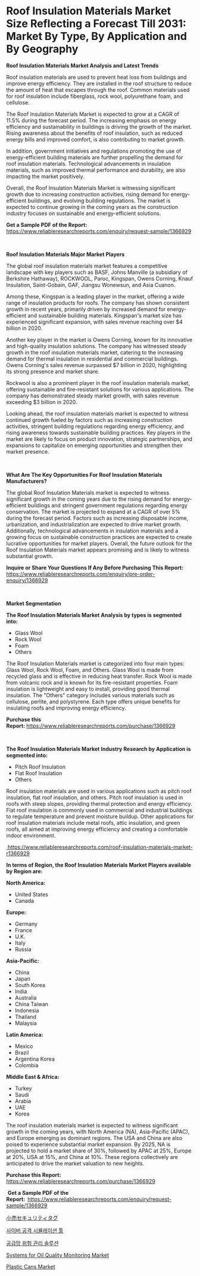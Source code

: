 <p><h1>Roof Insulation Materials Market Size Reflecting a Forecast Till 2031: Market By Type, By Application and By Geography</h1></p><p><strong>Roof Insulation Materials Market Analysis and Latest Trends</strong></p>
<p><p>Roof insulation materials are used to prevent heat loss from buildings and improve energy efficiency. They are installed in the roof structure to reduce the amount of heat that escapes through the roof. Common materials used for roof insulation include fiberglass, rock wool, polyurethane foam, and cellulose.</p><p>The Roof Insulation Materials Market is expected to grow at a CAGR of 11.5% during the forecast period. The increasing emphasis on energy efficiency and sustainability in buildings is driving the growth of the market. Rising awareness about the benefits of roof insulation, such as reduced energy bills and improved comfort, is also contributing to market growth.</p><p>In addition, government initiatives and regulations promoting the use of energy-efficient building materials are further propelling the demand for roof insulation materials. Technological advancements in insulation materials, such as improved thermal performance and durability, are also impacting the market positively.</p><p>Overall, the Roof Insulation Materials Market is witnessing significant growth due to increasing construction activities, rising demand for energy-efficient buildings, and evolving building regulations. The market is expected to continue growing in the coming years as the construction industry focuses on sustainable and energy-efficient solutions.</p></p>
<p><strong>Get a Sample PDF of the Report:&nbsp;</strong> <a href="https://www.reliableresearchreports.com/enquiry/request-sample/1366929">https://www.reliableresearchreports.com/enquiry/request-sample/1366929</a></p>
<p>&nbsp;</p>
<p><strong>Roof Insulation Materials Major Market Players</strong></p>
<p><p>The global roof insulation materials market features a competitive landscape with key players such as BASF, Johns Manville (a subsidiary of Berkshire Hathaway), ROCKWOOL, Paroc, Kingspan, Owens Corning, Knauf Insulation, Saint-Gobain, GAF, Jiangsu Wonewsun, and Asia Cuanon. </p><p>Among these, Kingspan is a leading player in the market, offering a wide range of insulation products for roofs. The company has shown consistent growth in recent years, primarily driven by increased demand for energy-efficient and sustainable building materials. Kingspan's market size has experienced significant expansion, with sales revenue reaching over $4 billion in 2020.</p><p>Another key player in the market is Owens Corning, known for its innovative and high-quality insulation solutions. The company has witnessed steady growth in the roof insulation materials market, catering to the increasing demand for thermal insulation in residential and commercial buildings. Owens Corning's sales revenue surpassed $7 billion in 2020, highlighting its strong presence and market share.</p><p>Rockwool is also a prominent player in the roof insulation materials market, offering sustainable and fire-resistant solutions for various applications. The company has demonstrated steady market growth, with sales revenue exceeding $3 billion in 2020.</p><p>Looking ahead, the roof insulation materials market is expected to witness continued growth fueled by factors such as increasing construction activities, stringent building regulations regarding energy efficiency, and rising awareness towards sustainable building practices. Key players in the market are likely to focus on product innovation, strategic partnerships, and expansions to capitalize on emerging opportunities and strengthen their market presence.</p></p>
<p>&nbsp;</p>
<p><strong>What Are The Key Opportunities For Roof Insulation Materials Manufacturers?</strong></p>
<p><p>The global Roof Insulation Materials market is expected to witness significant growth in the coming years due to the rising demand for energy-efficient buildings and stringent government regulations regarding energy conservation. The market is projected to expand at a CAGR of over 5% during the forecast period. Factors such as increasing disposable income, urbanization, and industrialization are expected to drive market growth. Additionally, technological advancements in insulation materials and a growing focus on sustainable construction practices are expected to create lucrative opportunities for market players. Overall, the future outlook for the Roof Insulation Materials market appears promising and is likely to witness substantial growth.</p></p>
<p><strong>Inquire or Share Your Questions If Any Before Purchasing This Report:</strong> <a href="https://www.reliableresearchreports.com/enquiry/pre-order-enquiry/1366929">https://www.reliableresearchreports.com/enquiry/pre-order-enquiry/1366929</a></p>
<p>&nbsp;</p>
<p><strong>Market Segmentation</strong></p>
<p><strong>The Roof Insulation Materials Market Analysis by types is segmented into:</strong></p>
<p><ul><li>Glass Wool</li><li>Rock Wool</li><li>Foam</li><li>Others</li></ul></p>
<p><p>The Roof Insulation Materials market is categorized into four main types: Glass Wool, Rock Wool, Foam, and Others. Glass Wool is made from recycled glass and is effective in reducing heat transfer. Rock Wool is made from volcanic rock and is known for its fire-resistant properties. Foam insulation is lightweight and easy to install, providing good thermal insulation. The "Others" category includes various materials such as cellulose, perlite, and polystyrene. Each type offers unique benefits for insulating roofs and improving energy efficiency.</p></p>
<p><strong>Purchase this Report:&nbsp;</strong><a href="https://www.reliableresearchreports.com/purchase/1366929">https://www.reliableresearchreports.com/purchase/1366929</a></p>
<p>&nbsp;</p>
<p><strong>The Roof Insulation Materials Market Industry Research by Application is segmented into:</strong></p>
<p><ul><li>Pitch Roof Insulation</li><li>Flat Roof Insulation</li><li>Others</li></ul></p>
<p><p>Roof insulation materials are used in various applications such as pitch roof insulation, flat roof insulation, and others. Pitch roof insulation is used in roofs with steep slopes, providing thermal protection and energy efficiency. Flat roof insulation is commonly used in commercial and industrial buildings to regulate temperature and prevent moisture buildup. Other applications for roof insulation materials include metal roofs, attic insulation, and green roofs, all aimed at improving energy efficiency and creating a comfortable indoor environment.</p></p>
<p><a href="https://www.reliableresearchreports.com/roof-insulation-materials-market-r1366929">&nbsp;https://www.reliableresearchreports.com/roof-insulation-materials-market-r1366929</a></p>
<p><strong>In terms of Region, the Roof Insulation Materials Market Players available by Region are:</strong></p>
<p>
    <p> <strong> North America: </strong>
        <ul>
            <li>United States</li>
            <li>Canada</li>
        </ul>
        </p> 
    <p> <strong> Europe: </strong>
        <ul>
            <li>Germany</li>
            <li>France</li>
            <li>U.K.</li>
            <li>Italy</li>
            <li>Russia</li>
        </ul>
        </p> 
    <p> <strong> Asia-Pacific: </strong>
        <ul>
            <li>China</li>
            <li>Japan</li>
            <li>South Korea</li>
            <li>India</li>
            <li>Australia</li>
            <li>China Taiwan</li>
            <li>Indonesia</li>
            <li>Thailand</li>
            <li>Malaysia</li>
        </ul>
        </p> 
    <p> <strong> Latin America: </strong>
        <ul>
            <li>Mexico</li>
            <li>Brazil</li>
            <li>Argentina Korea</li>
            <li>Colombia</li>
        </ul>
        </p> 
    <p> <strong> Middle East & Africa: </strong>
        <ul>
            <li>Turkey</li>
            <li>Saudi</li>
            <li>Arabia</li>
            <li>UAE</li>
            <li>Korea</li>
        </ul>
    </p>
    </p>
<p><p>The roof insulation materials market is expected to witness significant growth in the coming years, with North America (NA), Asia-Pacific (APAC), and Europe emerging as dominant regions. The USA and China are also poised to experience substantial market expansion. By 2025, NA is projected to hold a market share of 30%, followed by APAC at 25%, Europe at 20%, USA at 15%, and China at 10%. These regions collectively are anticipated to drive the market valuation to new heights.</p></p>
<p><strong>Purchase this Report: </strong><a href="https://www.reliableresearchreports.com/purchase/1366929">https://www.reliableresearchreports.com/purchase/1366929</a></p>
<p>&nbsp;<strong>Get a Sample PDF of the Report:&nbsp;&nbsp;</strong><a href="https://www.reliableresearchreports.com/enquiry/request-sample/1366929">https://www.reliableresearchreports.com/enquiry/request-sample/1366929</a></p>
<p><strong></strong></p>
<p><p><a href="https://medium.com/@sramseychery20/%E5%B0%8F%E5%A3%B2%E3%82%8A%E3%82%BB%E3%82%AD%E3%83%A5%E3%83%AA%E3%83%86%E3%82%A3%E3%82%BF%E3%82%B0%E5%B8%82%E5%A0%B4-2031%E5%B9%B4%E3%81%BE%E3%81%A7%E3%81%AE%E6%88%90%E5%8A%9F%E3%81%97%E3%81%9F%E3%83%93%E3%82%B8%E3%83%8D%E3%82%B9%E6%88%A6%E7%95%A5%E3%81%AE%E9%8D%B5-0c14c3600532">小売セキュリティタグ</a></p><p><a href="https://medium.com/@xiomaraborjasd6/%EC%82%AC%EC%9D%B4%EB%B2%84-%EA%B3%B5%EA%B2%A9-%EC%8B%9C%EB%AE%AC%EB%A0%88%EC%9D%B4%EC%85%98-%EB%8F%84%EA%B5%AC-%EC%8B%9C%EC%9E%A5-%EB%8F%99%ED%96%A5-%EB%B0%8F-%EC%8B%9C%EC%9E%A5-%EB%B6%84%EC%84%9D%EC%9D%80-2024-2031%EB%85%84-%EA%B8%B0%EA%B0%84%EC%9D%84-%EC%98%88%EC%B8%A1%ED%95%A9%EB%8B%88%EB%8B%A4-4ccfe66ca166">사이버 공격 시뮬레이션 툴</a></p><p><a href="https://medium.com/@xiomaraborjasd6/%EA%B3%B5%EA%B8%89%EB%A7%9D-%EB%A6%AC%EC%8A%A4%ED%81%AC-%EA%B4%80%EB%A6%AC-%EC%86%94%EB%A3%A8%EC%85%98-%EC%8B%9C%EC%9E%A5-%EA%B7%9C%EB%AA%A8-%EB%B0%8F-%EC%8B%9C%EC%9E%A5-%EB%8F%99%ED%96%A5-%EC%A0%84%EC%B2%B4-%EC%82%B0%EC%97%85-%EA%B0%9C%EC%9A%94-2024%EB%85%84%EB%B6%80%ED%84%B0-2031%EB%85%84-933d8211a6b5">공급망 위험 관리 솔루션</a></p><p><a href="https://issuu.com/reportprime-2/docs/systems-for-oil-quality-monitoring-market-size-203">Systems for Oil Quality Monitoring Market</a></p><p><a href="https://github.com/joannagoyvaerts/Market-Research-Report-List-3/blob/main/plastic-cans-market.md">Plastic Cans Market</a></p></p>